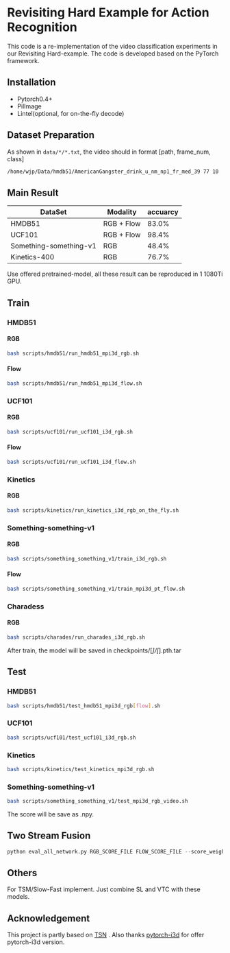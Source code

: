 # Revisiting Hard Example for Action Recognition
This code is a re-implementation of the video 
classification experiments in our Revisiting Hard-example. The code is developed based on the PyTorch framework.


## Installation
- Pytorch0.4+
- PilImage
- Lintel(optional, for on-the-fly decode)


## Dataset Preparation
As shown in `data/*/*.txt`, the video should in format [path, frame_num, class]
```bash
/home/wjp/Data/hmdb51/AmericanGangster_drink_u_nm_np1_fr_med_39 77 10
```

## Main Result

DataSet |Modality| accuarcy
---- | ---|---
HMDB51 | RGB + Flow|83.0%
UCF101 |  RGB + Flow|98.4%
Something-something-v1 |RGB| 48.4%
Kinetics-400|RGB|76.7%

Use offered pretrained-model, all these result can be reproduced in 1 1080Ti GPU.

## Train
### HMDB51
#### RGB
```bash
bash scripts/hmdb51/run_hmdb51_mpi3d_rgb.sh
```
#### Flow
```bash
bash scripts/hmdb51/run_hmdb51_mpi3d_flow.sh
```
### UCF101
#### RGB
```bash
bash scripts/ucf101/run_ucf101_i3d_rgb.sh
```
#### Flow
```bash
bash scripts/ucf101/run_ucf101_i3d_flow.sh
```
### Kinetics
#### RGB
```bash
bash scripts/kinetics/run_kinetics_i3d_rgb_on_the_fly.sh
```
### Something-something-v1
#### RGB
```bash
bash scripts/something_something_v1/train_i3d_rgb.sh
```
#### Flow
```bash
bash scripts/something_something_v1/train_mpi3d_pt_flow.sh
```
### Charadess
#### RGB
```bash
bash scripts/charades/run_charades_i3d_rgb.sh
```

After train, the model will be saved in checkpoints/[*]/[*].pth.tar
## Test
### HMDB51
```bash
bash scripts/hmdb51/test_hmdb51_mpi3d_rgb[flow].sh
```
### UCF101
```bash
bash scripts/ucf101/test_ucf101_i3d_rgb.sh
```

### Kinetics
```bash
bash scripts/kinetics/test_kinetics_mpi3d_rgb.sh
```
### Something-something-v1
```bash
bash scripts/something_something_v1/test_mpi3d_rgb_video.sh
```

The score will be save as .npy.
## Two Stream Fusion
```python
python eval_all_network.py RGB_SCORE_FILE FLOW_SCORE_FILE --score_weights 1 1.5

```

## Others
For TSM/Slow-Fast implement. Just combine SL and VTC with these models.

## Acknowledgement
This project is partly based on [TSN](https://github.com/yjxiong/tsn-pytorch) . Also thanks [pytorch-i3d](https://github.com/hassony2/kinetics_i3d_pytorch)
for offer pytorch-i3d version.



